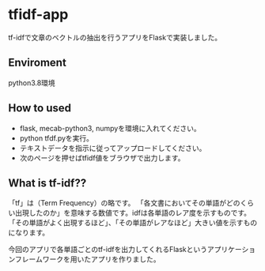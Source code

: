 # tfidf-app
tf-idfで文章のベクトルの抽出を行うアプリをFlaskで実装しました。
<br>

## Enviroment<br>
python3.8環境<br>

## How to used
- flask, mecab-python3, numpyを環境に入れてください。
- python tfdf.pyを実行。
- テキストデータを指示に従ってアップロードしてください。
- 次のページを押せばtfidf値をブラウザで出力します。

## What is tf-idf??

「tf」は（Term Frequency）の略です。 「各文書においてその単語がどのくらい出現したのか」を意味する数値です。idfは各単語のレア度を示すものです。<br>「その単語がよく出現するほど」、「その単語がレアなほど」大きい値を示すものになります。 <br>

今回のアプリで各単語ごとのtf-idfを出力してくれるFlaskというアプリケーションフレームワークを用いたアプリを作りました。

 
